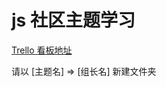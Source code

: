# js 社区主题学习

[Trello 看板地址](https://trello.com/b/K6WjpBEg/js-%E7%A4%BE%E5%8C%BA%E4%B8%BB%E9%A2%98%E5%AD%A6%E4%B9%A0)

请以 [主题名] => [组长名]  新建文件夹

